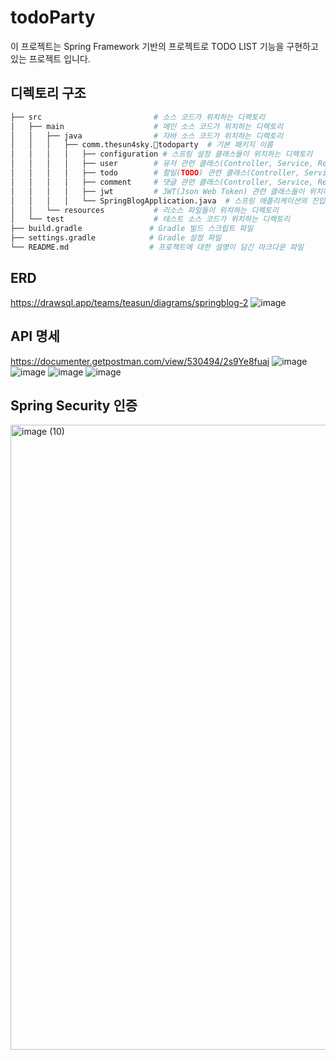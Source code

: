 # todoParty

이 프로젝트는 Spring Framework 기반의 프로젝트로 TODO LIST 기능을 구현하고있는 프로젝트 입니다.

## 디렉토리 구조
```bash
├── src                         # 소스 코드가 위치하는 디렉토리
│   ├── main                    # 메인 소스 코드가 위치하는 디렉토리
│   │   ├── java                # 자바 소스 코드가 위치하는 디렉토리
│   │   │   ├── comm.thesun4sky.todoparty  # 기본 패키지 이름
│   │   │   │   ├── configuration # 스프링 설정 클래스들이 위치하는 디렉토리
│   │   │   │   ├── user        # 유저 관련 클래스(Controller, Service, Repository 등..)가 위치하는 디렉토리
│   │   │   │   ├── todo        # 할일(TODO) 관련 클래스(Controller, Service, Repository 등..)가 위치하는 디렉토리
│   │   │   │   ├── comment     # 댓글 관련 클래스(Controller, Service, Repository 등..)가 위치하는 디렉토리
│   │   │   │   ├── jwt         # JWT(Json Web Token) 관련 클래스들이 위치하는 디렉토리
│   │   │   │   └── SpringBlogApplication.java  # 스프링 애플리케이션의 진입점인 메인 클래스
│   │   └── resources           # 리소스 파일들이 위치하는 디렉토리
│   └── test                    # 테스트 소스 코드가 위치하는 디렉토리
├── build.gradle               # Gradle 빌드 스크립트 파일
├── settings.gradle            # Gradle 설정 파일
└── README.md                  # 프로젝트에 대한 설명이 담긴 마크다운 파일

``` 

## ERD 
https://drawsql.app/teams/teasun/diagrams/springblog-2
![image](https://github.com/thesun4sky/todoParty/assets/17782941/910b1931-8ccd-4aeb-bbcd-5d8b20a1148f)


## API 명세
https://documenter.getpostman.com/view/530494/2s9Ye8fuaj
![image](https://github.com/thesun4sky/todoParty/assets/17782941/b082a74f-fd32-4c31-a65d-c19631673fdf)
![image](https://github.com/thesun4sky/todoParty/assets/17782941/a714dc5d-794d-4f08-b4fb-c1790a02c07a)
![image](https://github.com/thesun4sky/todoParty/assets/17782941/6e68c15a-9880-4508-8375-96ef0f0eb312)
![image](https://github.com/thesun4sky/todoParty/assets/17782941/14ee1306-9bfd-4da7-8995-5534c067d32c)


## Spring Security 인증
<img width="1000" alt="image (10)" src="https://github.com/thesun4sky/spring-blog/assets/17782941/5e134760-8ac2-499e-8aea-f0d411bd0bd0">
